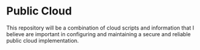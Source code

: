 # Public Cloud

This repository will be a combination of cloud scripts and information that I believe are important in configuring and maintaining a secure and reliable public cloud implementation.
